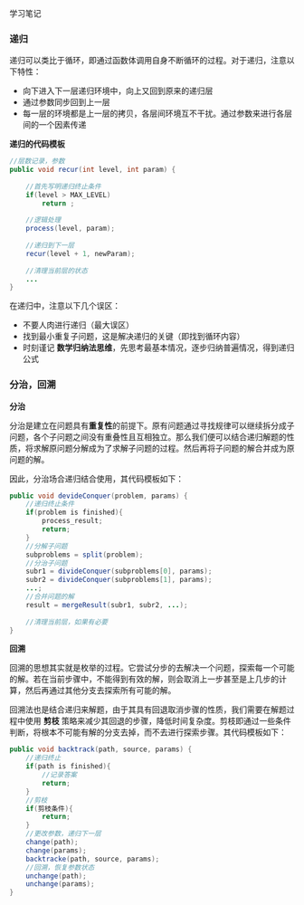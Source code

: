 学习笔记

### 递归

递归可以类比于循环，即通过函数体调用自身不断循环的过程。对于递归，注意以下特性：

+ 向下进入下一层递归环境中，向上又回到原来的递归层
+ 通过参数同步回到上一层
+ 每一层的环境都是上一层的拷贝，各层间环境互不干扰。通过参数来进行各层间的一个因素传递

**递归的代码模板**

```java
//层数记录，参数
public void recur(int level, int param) {
    
    //首先写明递归终止条件
    if(level > MAX_LEVEL) 
        return ;
    
    //逻辑处理
    process(level, param);
    
    //递归到下一层
    recur(level + 1, newParam);
    
    //清理当前层的状态
    ...
}
```

在递归中，注意以下几个误区：

+ 不要人肉进行递归（最大误区）
+ 找到最小重复子问题，这是解决递归的关键（即找到循环内容）
+ 时刻谨记 **数学归纳法思维**，先思考最基本情况，逐步归纳普遍情况，得到递归公式

### 分治，回溯

**分治**

分治是建立在问题具有**重复性**的前提下。原有问题通过寻找规律可以继续拆分成子问题，各个子问题之间没有重叠性且互相独立。那么我们便可以结合递归解题的性质，将求解原问题分解成为了求解子问题的过程。然后再将子问题的解合并成为原问题的解。

因此，分治场合递归结合使用，其代码模板如下：

```java
public void devideConquer(problem, params) {
    //递归终止条件
    if(problem is finished){
        process_result;
        return;
    }
    //分解子问题
    subproblems = split(problem);
    //分治子问题
    subr1 = divideConquer(subproblems[0], params);
    subr2 = divideConquer(subproblems[1], params);
    ...;
    //合并问题的解
    result = mergeResult(subr1, subr2, ...);
    
    //清理当前层，如果有必要
}
```

**回溯**

回溯的思想其实就是枚举的过程。它尝试分步的去解决一个问题，探索每一个可能的解。若在当前步骤中，不能得到有效的解，则会取消上一步甚至是上几步的计算，然后再通过其他分支去探索所有可能的解。

回溯法也是结合递归来解题，由于其具有回退取消步骤的性质，我们需要在解题过程中使用 **剪枝** 策略来减少其回退的步骤，降低时间复杂度。剪枝即通过一些条件判断，将根本不可能有解的分支去掉，而不去进行探索步骤。其代码模板如下：

```java
public void backtrack(path, source, params) {
    //递归终止
    if(path is finished){
        //记录答案
        return;
    }
    //剪枝
    if(剪枝条件){
        return;
    }
    //更改参数，递归下一层
    change(path);
    change(params);
    backtracke(path, source, params);
    //回溯，恢复参数状态
    unchange(path);
    unchange(params);
}
```





